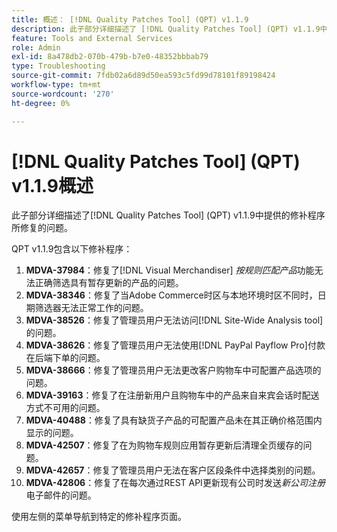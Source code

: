 ```yaml
---
title: 概述： [!DNL Quality Patches Tool] (QPT) v1.1.9
description: 此子部分详细描述了 [!DNL Quality Patches Tool] (QPT) v1.1.9中提供的修补程序所修复的问题。
feature: Tools and External Services
role: Admin
exl-id: 8a478db2-070b-479b-b7e0-48352bbbab79
type: Troubleshooting
source-git-commit: 7fdb02a6d89d50ea593c5fd99d78101f89198424
workflow-type: tm+mt
source-wordcount: '270'
ht-degree: 0%

---
```


# [!DNL Quality Patches Tool] (QPT) v1.1.9概述

此子部分详细描述了[!DNL Quality Patches Tool] (QPT) v1.1.9中提供的修补程序所修复的问题。

QPT v1.1.9包含以下修补程序：

1. **MDVA-37984**：修复了[!DNL Visual Merchandiser] *按规则匹配产品*&#x200B;功能无法正确筛选具有暂存更新的产品的问题。
1. **MDVA-38346**：修复了当Adobe Commerce时区与本地环境时区不同时，日期筛选器无法正常工作的问题。
1. **MDVA-38526**：修复了管理员用户无法访问[!DNL Site-Wide Analysis tool]的问题。
1. **MDVA-38626**：修复了管理员用户无法使用[!DNL PayPal Payflow Pro]付款在后端下单的问题。
1. **MDVA-38666**：修复了管理员用户无法更改客户购物车中可配置产品选项的问题。
1. **MDVA-39163**：修复了在注册新用户且购物车中的产品来自来宾会话时配送方式不可用的问题。
1. **MDVA-40488**：修复了具有缺货子产品的可配置产品未在其正确价格范围内显示的问题。
1. **MDVA-42507**：修复了在为购物车规则应用暂存更新后清理全页缓存的问题。
1. **MDVA-42657**：修复了管理员用户无法在客户区段条件中选择类别的问题。
1. **MDVA-42806**：修复了在每次通过REST API更新现有公司时发送&#x200B;*新公司注册*&#x200B;电子邮件的问题。

使用左侧的菜单导航到特定的修补程序页面。
